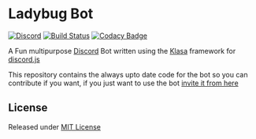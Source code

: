 # Ladybug Bot
[![Discord](https://discordapp.com/api/guilds/397479560876261377/embed.png)](https://discord.gg/mDkMbEh)
[![Build Status](https://travis-ci.org/freetnt5852/LadyBug-Bot.svg?branch=master)](https://travis-ci.org/freetnt5852/LadyBug-Bot)
[![Codacy Badge](https://api.codacy.com/project/badge/Grade/6686554194274006a8f8ec3122b46902)](https://www.codacy.com/app/freetnt5852/LadyBug-Bot?utm_source=github.com&amp;utm_medium=referral&amp;utm_content=freetnt5852/LadyBug-Bot&amp;utm_campaign=Badge_Grade)

A Fun multipurpose [Discord](https://discordapp.com) Bot written using the [Klasa](https://klasa.js.org) framework for [discord.js](https://discord.js.org)

This repository contains the always upto date code for the bot so you can contribute if you want, if you just want to use the bot [invite it from here](https://discordapp.com/oauth2/authorize?client_id=397796982120382464&permissions=1345350758&scope=bot)

## License
Released under [MIT License](LICENSE)
